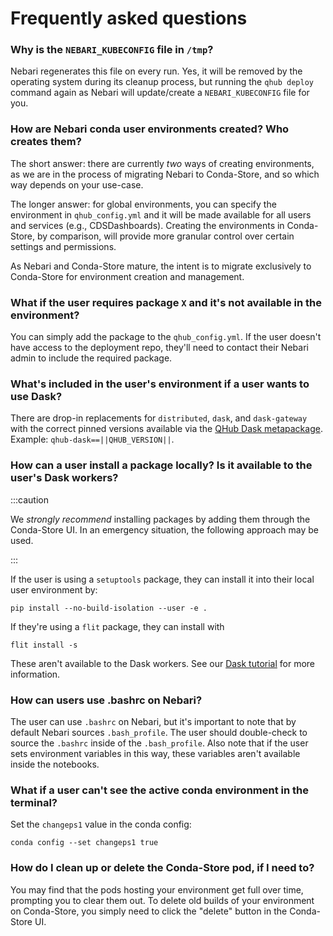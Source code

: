 # Frequently asked questions

### Why is the `NEBARI_KUBECONFIG` file in `/tmp`?

Nebari regenerates this file on every run. Yes, it will be removed by the operating system during its cleanup process, but running the `qhub deploy` command again as Nebari will update/create a `NEBARI_KUBECONFIG` file for you.

### How are Nebari conda user environments created? Who creates them?

The short answer: there are currently *two* ways of creating environments, as we are in the process of migrating Nebari to Conda-Store, and so which way depends on your use-case.

The longer answer: for global environments, you can specify the environment in `qhub_config.yml` and it will be made available for all users and services (e.g., CDSDashboards). Creating the environments in Conda-Store, by comparison, will provide more granular control over certain settings and permissions.

As Nebari and Conda-Store mature, the intent is to migrate exclusively to Conda-Store for environment creation and management.

### What if the user requires package `X` and it's not available in the environment?

You can simply add the package to the `qhub_config.yml`. If the user doesn't have access to the deployment repo, they'll need to contact their Nebari admin to
include the required package.

### What's included in the user's environment if a user wants to use Dask?

There are drop-in replacements for `distributed`, `dask`, and `dask-gateway` with the correct pinned versions available via the [QHub Dask metapackage](https://github.com/conda-forge/qhub-dask-feedstock). Example: `qhub-dask==||QHUB_VERSION||`.

### How can a user install a package locally? Is it available to the user's Dask workers?

:::caution

We *strongly recommend* installing packages by adding them through the Conda-Store UI. In an emergency situation, the following approach may be used.

:::

If the user is using a `setuptools` package, they can install it into their local user environment by:

```shell
pip install --no-build-isolation --user -e .
```

If they're using a `flit` package, they can install with

```shell
flit install -s
```

These aren't available to the Dask workers. See our [Dask tutorial](tutorials/using_dask.md) for more information.

### How can users use .bashrc on Nebari?

The user can use `.bashrc` on Nebari, but it's important to note that by default Nebari sources `.bash_profile`. The user should double-check to source the `.bashrc` inside of the `.bash_profile`. Also note that if the user sets environment variables in this way, these variables aren't available inside the notebooks.

### What if a user can't see the active conda environment in the terminal?

Set the `changeps1` value in the conda config:

```shell
conda config --set changeps1 true
```

### How do I clean up or delete the Conda-Store pod, if I need to?

You may find that the pods hosting your environment get full over time, prompting you to clear them out. To delete old builds of your environment on Conda-Store, you simply need to click the "delete" button in the Conda-Store UI.